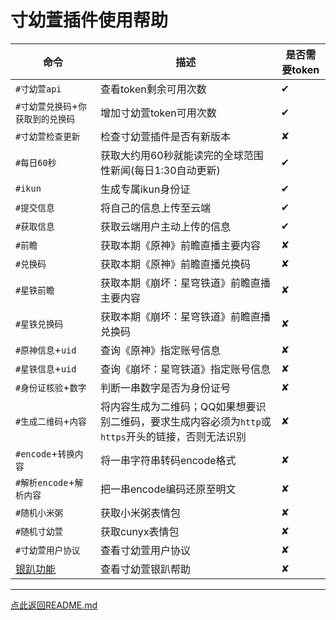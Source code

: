 # 寸幼萱插件使用帮助

|命令|描述|是否需要token|
|-----|-----------|--------------|
|`#寸幼萱api`|查看token剩余可用次数| ✔ |
|`#寸幼萱兑换码`+`你获取到的兑换码`|增加寸幼萱token可用次数|✔|
|`#寸幼萱检查更新`|检查寸幼萱插件是否有新版本| ✘ |
|`#每日60秒`|获取大约用60秒就能读完的全球范围性新闻(每日1:30自动更新)|✔|
|`#ikun`|生成专属ikun身份证| ✔ |
|`#提交信息`|将自己的信息上传至云端| ✔ |
|`#获取信息`|获取云端用户主动上传的信息| ✔ |
|`#前瞻`|获取本期《原神》前瞻直播主要内容| ✘ |
|`#兑换码`|获取本期《原神》前瞻直播兑换码| ✘ |
|`#星铁前瞻`|获取本期《崩坏：星穹铁道》前瞻直播主要内容| ✘ |
|`#星铁兑换码`|获取本期《崩坏：星穹铁道》前瞻直播兑换码| ✘ |
|`#原神信息`+`uid`|查询《原神》指定账号信息| ✘ |
|`#星铁信息`+`uid`|查询《崩坏：星穹铁道》指定账号信息| ✘|
|`#身份证核验`+`数字`|判断一串数字是否为身份证号| ✘ |
|`#生成二维码`+`内容`|将内容生成为二维码；QQ如果想要识别二维码，要求生成内容必须为`http`或`https`开头的链接，否则无法识别| ✘ |
|`#encode`+`转换内容`|将一串字符串转码encode格式| ✘ |
|`#解析encode`+`解析内容`|把一串encode编码还原至明文| ✘ |
|`#随机小米粥`|获取小米粥表情包| ✘ |
|`#随机寸幼萱`|获取cunyx表情包| ✘ |
|`#寸幼萱用户协议`|查看寸幼萱用户协议|✘|
|[银趴功能](/HELP/IMPACT.md)|查看寸幼萱银趴帮助| ✘ |
---
[点此返回README.md](https://gitee.com/cunyx/cunyx-plugin)